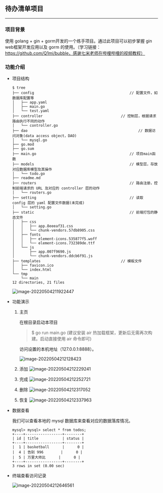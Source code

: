 ## 待办清单项目

****

### 项目背景

使用 golang + gin + gorm开发的一个练手项目。通过此项目可以初步掌握 gin web框架开发应用以及 gorm 的使用。（学习链接：https://github.com/Q1mi/bubble，感谢七米老师在哔哩哔哩的视频教程）

### 功能介绍

- 项目结构

  ```shell
  $ tree  
  ├── config											// 配置文件，如数据库配置等
  │   ├── app.yaml
  │   ├── main.go
  │   └── test.yaml
  ├── controller									// 控制层，根据请求路由执行不同的动作
  │   └── controller.go
  ├── dao													// 数据访问对象(data access object，DAO)
  │   └── mysql.go
  ├── go.mod
  ├── go.sum
  ├── main.go											// 项目main函数
  ├── models											// 模型层，存放对应数据库模型及其操作
  │   └── todo.go
  ├── readme.md
  ├── routers											// 路由注册，控制前端请求的 URL 及对应的 controller 层的动作
  │   └── routers.go
  ├── setting											// 读取 config 层的 yaml 配置文件数据(未完成)
  │   └── setting.go
  ├── static											// 前端打包的静态文件
  │   ├── css
  │   │   ├── app.8eeeaf31.css
  │   │   └── chunk-vendors.57db8905.css
  │   ├── fonts
  │   │   ├── element-icons.535877f5.woff
  │   │   └── element-icons.732389de.ttf
  │   └── js
  │       ├── app.007f9690.js
  │       └── chunk-vendors.ddcb6f91.js
  ├── templates										// 模板文件
  │   ├── favicon.ico
  │   └── index.html
  └── tmp
      └── main
  12 directories, 21 files
  ```

  ![image-20220504211922447](https://tva1.sinaimg.cn/large/e6c9d24ely1h1wor26i7sj20nk0yi0tz.jpg)

- 功能演示

  1. 主页

     在根目录启动本项目 

     > $ go run main.go  (建议安装 air 热加载框架，更新后无需再次构建。启动直接使用 air 命令即可)

     访问设置的本机地址（127.0.0.1:8888）。

     ![image-20220504212128423](https://tva1.sinaimg.cn/large/e6c9d24ely1h1wot9y175j211u0u0abb.jpg)

  2. 添加
     ![image-20220504212229241](https://tva1.sinaimg.cn/large/e6c9d24ely1h1woubdzs1j214c0s6abs.jpg)
  3. 完成
     ![image-20220504212252721](https://tva1.sinaimg.cn/large/e6c9d24ely1h1wous92rdj215g0swtai.jpg)
  4. 删除
     ![image-20220504212317052](https://tva1.sinaimg.cn/large/e6c9d24ely1h1wov5nvy6j214i0oota7.jpg)
  5. 恢复
     ![image-20220504212337963](https://tva1.sinaimg.cn/large/e6c9d24ely1h1woviekd6j21560oiabl.jpg)

- 数据查看

  我们可以查看本地的 mysql 数据库来查看对应的数据落库情况。

  ```mysql
  mysql> mysql> select * from todos;
  +----+-----------------+--------+
  | id | title           | status |
  +----+-----------------+--------+
  |  1 | basketball      |      0 |
  |  4 | 告别 996        |      0 |
  |  5 | 万里大帅比      |      0 |
  +----+-----------------+--------+
  3 rows in set (0.00 sec)
  ```

- 终端查看访问记录

  ![image-20220504212646561](https://tva1.sinaimg.cn/large/e6c9d24ely1h1woysz1b4j21bo0sgtfv.jpg)